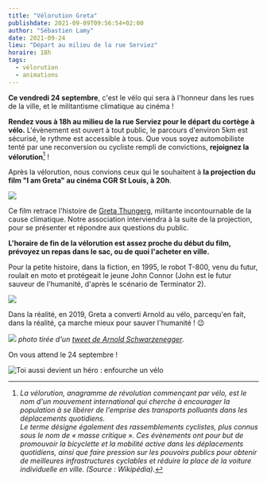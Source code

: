```yaml
---
title: "Vélorution Greta"
publishdate: 2021-09-09T09:56:54+02:00
author: "Sébastien Lamy"
date: 2021-09-24
lieu: "Départ au milieu de la rue Serviez"
horaire: 18h
tags:
  - vélorution
  - animations
---
```


 **Ce vendredi 24 septembre**, c'est le vélo qui sera à l'honneur dans les rues de la ville, et le militantisme climatique au cinéma !
 
 
<!--more-->

**Rendez vous à 18h au milieu de la rue Serviez pour le départ du cortège à vélo.** L'évènement est ouvert à tout public, le parcours d'environ 5km est sécurisé, le rythme est accessible à tous. Que vous soyez automobiliste tenté par une reconversion ou cycliste rempli de convictions, **rejoignez la vélorution**[^1]  ! 

Après la vélorution, nous convions ceux qui le souhaitent à **la projection du film "I am Greta" au cinéma CGR St Louis, à 20h**. 

![](film-i-am-greta.jpg)

Ce film retrace l'histoire de [Greta Thungerg][greta], militante incontournable de la cause climatique. Notre association interviendra à la suite de la projection, pour se présenter et répondre aux questions du public.

**L'horaire de fin de la vélorution est assez proche du début du film, prévoyez un repas dans le sac, ou de quoi l'acheter en ville.**

Pour la petite histoire, dans la fiction, en 1995, le robot T-800, venu du futur, roulait en moto et protégeait le jeune John Connor (John est le futur sauveur de l'humanité,  d'après le scénario de Terminator 2).

![](moto-terminator.jpg)

Dans la réalité, en 2019, Greta a converti Arnold au vélo, parcequ'en fait, dans la réalité, ça marche mieux pour sauver l'humanité ! :wink:

![](arnold-greta.jpg)
_photo  tirée d'un [tweet de Arnold Schwarzenegger](https://twitter.com/Schwarzenegger/status/1191493616213975040)_.

On vous attend le 24 septembre !

![Toi aussi devient un héro : enfourche un vélo](hero-velo.jpg) 

[^1]: _La vélorution, anagramme de révolution commençant par vélo, est le nom d'un mouvement international qui cherche à encourager la population à se libérer de l'emprise des transports polluants dans les déplacements quotidiens. <br> Le terme désigne également des rassemblements cyclistes, plus connus sous le nom de « masse critique ». Ces évènements ont pour but de promouvoir la bicyclette et la mobilité active dans les déplacements quotidiens, ainsi que faire pression sur les pouvoirs publics pour obtenir de meilleures infrastructures cyclables et réduire la place de la voiture individuelle en ville. (Source : Wikipédia)._


[^3]: La 

[greta]: https://fr.wikipedia.org/wiki/Greta_Thunberg
